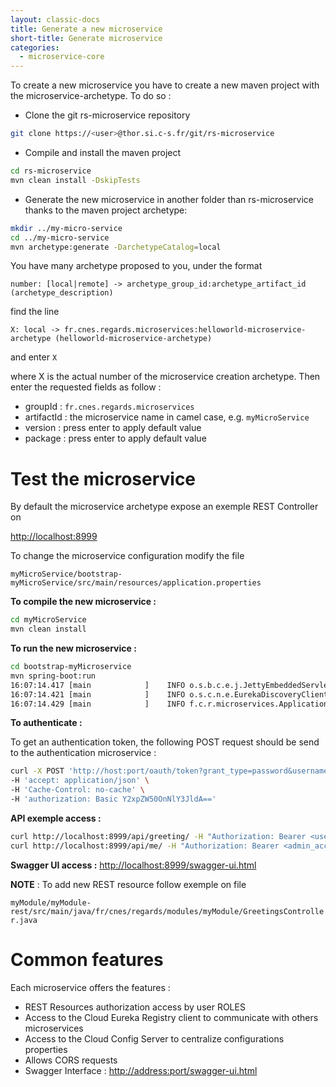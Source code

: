```yaml
---
layout: classic-docs
title: Generate a new microservice
short-title: Generate microservice
categories:
  - microservice-core
---
```


To create a new microservice you have to create a new maven project with the microservice-archetype. To do so :

- Clone the git rs-microservice repository<br>

```bash
git clone https://<user>@thor.si.c-s.fr/git/rs-microservice
```

- Compile and install the maven project<br>

```bash
cd rs-microservice
mvn clean install -DskipTests
```

- Generate the new microservice in another folder than rs-microservice thanks to the maven project archetype:

```bash
mkdir ../my-micro-service
cd ../my-micro-service
mvn archetype:generate -DarchetypeCatalog=local
```

You have many archetype proposed to you, under the format

`number: [local|remote] -> archetype_group_id:archetype_artifact_id (archetype_description)`

find the line

`X: local -> fr.cnes.regards.microservices:helloworld-microservice-archetype (helloworld-microservice-archetype)`

and enter `X`

where X is the actual number of the microservice creation archetype. Then enter the requested fields as follow :

- groupId : `fr.cnes.regards.microservices`
- artifactId : the microservice name in camel case, e.g. `myMicroService`
- version : press enter to apply default value
- package : press enter to apply default value

# Test the microservice

By default the microservice archetype expose an exemple REST Controller on

 <http://localhost:8999>

To change the microservice configuration modify the file

 `myMicroService/bootstrap-myMicroService/src/main/resources/application.properties`

**To compile the new microservice :**

```bash
cd myMicroService
mvn clean install
```

**To run the new microservice :**

```bash
cd bootstrap-myMicroservice
mvn spring-boot:run
16:07:14.417 [main            ]    INFO o.s.b.c.e.j.JettyEmbeddedServletContainer - Jetty started on port(s) 8999 (http/1.1)
16:07:14.421 [main            ]    INFO o.s.c.n.e.EurekaDiscoveryClientConfiguration - Updating port to 8999
16:07:14.429 [main            ]    INFO f.c.r.microservices.Application - Started Application in 16.691 seconds (JVM running for 23.349)

```

**To authenticate :**

To get an authentication token, the following POST request should be send to the authentication microservice :
```bash
curl -X POST 'http://host:port/oauth/token?grant_type=password&username=regards-admin@c-s.fr&password=root_admin&scope=project1' \
-H 'accept: application/json' \
-H 'Cache-Control: no-cache' \
-H 'authorization: Basic Y2xpZW50OnNlY3JldA=='
```

**API exemple access :**

```bash
curl http://localhost:8999/api/greeting/ -H "Authorization: Bearer <user_acces_token>"
curl http://localhost:8999/api/me/ -H "Authorization: Bearer <admin_acces_token>"
```

**Swagger UI access :** <http://localhost:8999/swagger-ui.html>

**NOTE** : To add new REST resource follow exemple on file

 `myModule/myModule-rest/src/main/java/fr/cnes/regards/modules/myModule/GreetingsController.java`

# Common features

Each microservice offers the features :

- REST Resources authorization access by user ROLES
- Access to the Cloud Eureka Registry client to communicate with others microservices
- Access to the Cloud Config Server to centralize configurations properties
- Allows CORS requests
- Swagger Interface : <http://address:port/swagger-ui.html>
